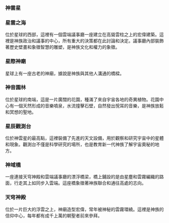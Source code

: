 ### 神雲星
### 星雲之海
位於星球的西部，這裡有一個雲端議事廳一座建立在高聳雲柱之上的宏偉建築。這裡是神族政治和議事的中心，所有重大的決策都在此討論和決定。議事廳內部裝飾著歷史壁畫和象徵智慧的雕塑，是神族文化和權力的象徵。

### 星際神廟
星球上有一座古老的神廟，據說是神族與其他人溝通的橋樑。

### 神音園林
位於星球的南端，這是一片廣闊的花園，種滿了來自宇宙各地的奇異植物。花園中心有一個天然形成的音樂噴泉，水流撞擊石壁，自然發出悅耳的音樂，是神族放鬆和冥想的聖地。

### 星辰觀測台
位於神雲星的最高點，這裡裝備了先進的天文設備，用於觀察和研究宇宙中的星體和現象。觀測台不僅是科學研究的場所，也是教育新一代神族了解宇宙奧秘的地方。

### 神域橋
一座連接天穹神殿和雲端議事廳的漂浮橋梁，橋上鋪設的是由星塵和雲霧編織的路面，行走其上如同步入雲端。這座橋象徵著神族聯合和通往高處的志向。

### 天穹神殿
位於一片巨大的浮雲之上，神廟造型宏偉，常年被神秘的雲霧環繞。這裡是神族的信仰中心，每年都有成千上萬的朝聖者前來參拜。
